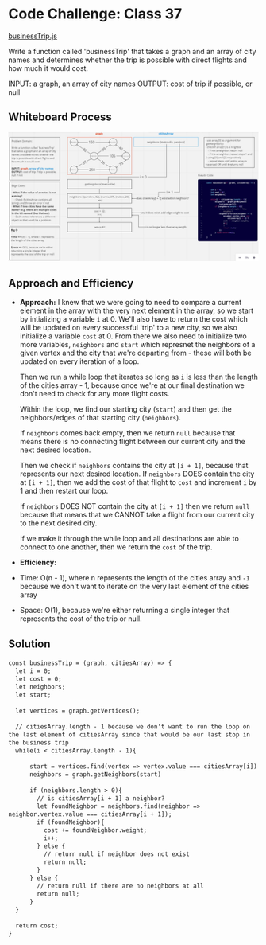 # Code Challenge: Class 37

[businessTrip.js](./businessTrip.js)

Write a function called 'businessTrip' that takes a graph and an array of city names and determines whether the trip is possible with direct flights and how much it would cost.

INPUT: a graph, an array of city names
OUTPUT: cost of trip if possible, or null

## Whiteboard Process

![UML addEdge](../UML_Graph_businessTrip.JPG)

## Approach and Efficiency

- **Approach:**
  I knew that we were going to need to compare a current element in the array with the very next element in the array, so we start by intializing a variable `i` at 0. We'll also have to return the cost which will be updated on every successful 'trip' to a new city, so we also initialize a variable `cost` at 0. From there we also need to initialize two more variables, `neighbors` and `start` which represnet the neighbors of a given vertex and the city that we're departing from - these will both be updated on every iteration of a loop.

  Then we run a while loop that iterates so long as `i` is less than the length of the cities array - 1, because once we're at our final destination we don't need to check for any more flight costs.

  Within the loop, we find our starting city (`start`) and then get the neighbors/edges of that starting city (`neighbors`). 
  
  If `neighbors` comes back empty, then we return `null` because that means there is no connecting flight between our current city and the next desired location. 
  
  Then we check if `neighbors` contains the city at `[i + 1]`, because that represents our next desired location. If `neighbors` DOES contain the city at `[i + 1]`, then we add the cost of that flight to `cost` and increment `i` by 1 and then restart our loop.

  If `neighbors` DOES NOT contain the city at `[i + 1]` then we return `null` because that means that we CANNOT take a flight from our current city to the next desired city.

  If we make it through the while loop and all destinations are able to connect to one another, then we return the `cost` of the trip.


- **Efficiency:** 

- Time: O(n - 1), where n represents the length of the cities array and `-1` because we don't want to iterate on the very last element of the cities array

- Space: O(1), because we're either returning a single integer that represents the cost of the trip or null.

## Solution

```
const businessTrip = (graph, citiesArray) => {
  let i = 0;
  let cost = 0;
  let neighbors;
  let start;

  let vertices = graph.getVertices();
  
  // citiesArray.length - 1 because we don't want to run the loop on the last element of citiesArray since that would be our last stop in the business trip
  while(i < citiesArray.length - 1){
      
      start = vertices.find(vertex => vertex.value === citiesArray[i])
      neighbors = graph.getNeighbors(start)

      if (neighbors.length > 0){
        // is citiesArray[i + 1] a neighbor?
        let foundNeighbor = neighbors.find(neighbor => neighbor.vertex.value === citiesArray[i + 1]);
        if (foundNeighbor){
          cost += foundNeighbor.weight;
          i++;
        } else {
          // return null if neighbor does not exist
          return null;
        }
      } else {
        // return null if there are no neighbors at all
        return null;
      }
  }

  return cost;
}
```